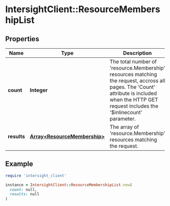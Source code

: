 # IntersightClient::ResourceMembershipList

## Properties

| Name | Type | Description | Notes |
| ---- | ---- | ----------- | ----- |
| **count** | **Integer** | The total number of &#39;resource.Membership&#39; resources matching the request, accross all pages. The &#39;Count&#39; attribute is included when the HTTP GET request includes the &#39;$inlinecount&#39; parameter. | [optional] |
| **results** | [**Array&lt;ResourceMembership&gt;**](ResourceMembership.md) | The array of &#39;resource.Membership&#39; resources matching the request. | [optional] |

## Example

```ruby
require 'intersight_client'

instance = IntersightClient::ResourceMembershipList.new(
  count: null,
  results: null
)
```

